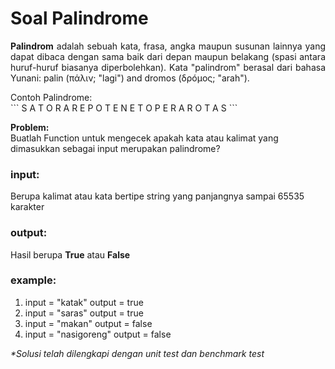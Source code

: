 # Soal Palindrome

<p align=justify><b>Palindrom</b> adalah sebuah kata, frasa, angka maupun susunan lainnya yang dapat dibaca dengan sama baik dari depan maupun belakang (spasi antara huruf-huruf biasanya diperbolehkan). Kata "palindrom" berasal dari bahasa Yunani: palin (πάλιν; "lagi") and dromos (δρóμος; "arah").</p>
Contoh Palindrome:
<br>
```
S A T O R
A R E P O
T E N E T
O P E R A
R O T A S
```
<br>

<b>Problem:</b><br>
Buatlah Function untuk mengecek apakah kata atau kalimat yang dimasukkan sebagai input merupakan palindrome?
<br>

### input:

Berupa kalimat atau kata bertipe string yang panjangnya sampai 65535 karakter
<br>

### output:

Hasil berupa <b>True</b> atau <b>False</b>
<br>

### example:

1. input = "katak"          output = true
2. input = "saras"          output = true
3. input = "makan"          output = false
4. input = "nasigoreng"     output = false

<i>*Solusi telah dilengkapi dengan unit test dan benchmark test</i>
